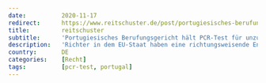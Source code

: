 ```yaml
---
date:          2020-11-17
redirect:      https://www.reitschuster.de/post/portugiesisches-berufungsgericht-haelt-pcr-test-fuer-unzuverlaessig/
title:         reitschuster
subtitle:      'Portugiesisches Berufungsgericht hält PCR-Test für unzuverlässig'
description:   'Richter in dem EU-Staat haben eine richtungsweisende Entscheidung gefällt: Sie hoben eine Quarantäne durch das Gesundheitsamt auf, wegen grundlegender Zweifel an den Corona-Tests.'
country:       DE
categories:    [Recht]
tags:          [pcr-test, portugal]
---
```


